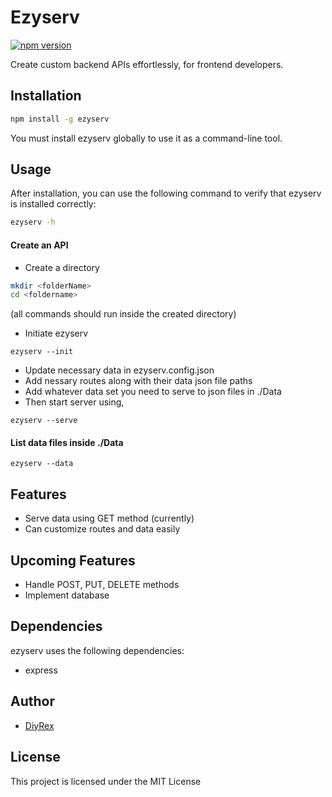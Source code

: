 # Ezyserv

[![npm version](https://badge.fury.io/js/ezyserv.svg)](https://www.npmjs.com/package/ezyserv)

Create custom backend APIs effortlessly, for frontend developers.

## Installation

```bash
npm install -g ezyserv
```
You must install ezyserv globally to use it as a command-line tool.

## Usage

After installation, you can use the following command to verify that ezyserv is installed correctly:

```bash
ezyserv -h
```

#### Create an API

- Create a directory 
```bash
mkdir <folderName>
cd <foldername>
```

(all commands should run inside the created directory)

- Initiate ezyserv

```
ezyserv --init
```

- Update necessary data in ezyserv.config.json
- Add nessary routes along with their data json file paths
- Add whatever data set you need to serve to json files in ./Data
- Then start server using,
```
ezyserv --serve
```

#### List data files inside ./Data
```
ezyserv --data
```

## Features
+ Serve data using GET method (currently)
+ Can customize routes and data easily

## Upcoming Features
+ Handle POST, PUT, DELETE methods
+ Implement database

## Dependencies
ezyserv uses the following dependencies:

+ express

## Author
- [DiyRex](https://github.com/DiyRex)

## License
This project is licensed under the MIT License

